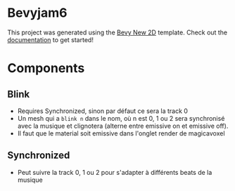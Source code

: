 # Bevyjam6

This project was generated using the [Bevy New 2D](https://github.com/TheBevyFlock/bevy_new_2d) template.
Check out the [documentation](https://github.com/TheBevyFlock/bevy_new_2d/blob/main/README.md) to get started!

# Components

## Blink

- Requires Synchronized, sinon par défaut ce sera la track 0 
- Un mesh qui a `blink n` dans le nom, où n est 0, 1 ou 2 sera synchronisé avec la musique et clignotera (alterne entre emissive on et emissive off). 
- Il faut que le material soit emissive dans l'onglet render de magicavoxel  

## Synchronized

- Peut suivre la track 0, 1 ou 2 pour s'adapter à différents beats de la musique